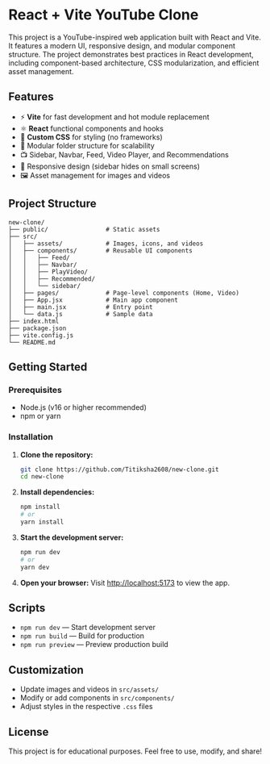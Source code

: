 # React + Vite YouTube Clone

This project is a YouTube-inspired web application built with React and Vite. It features a modern UI, responsive design, and modular component structure. The project demonstrates best practices in React development, including component-based architecture, CSS modularization, and efficient asset management.

## Features

- ⚡️ **Vite** for fast development and hot module replacement
- ⚛️ **React** functional components and hooks
- 🎨 **Custom CSS** for styling (no frameworks)
- 📁 Modular folder structure for scalability
- 📺 Sidebar, Navbar, Feed, Video Player, and Recommendations
- 📱 Responsive design (sidebar hides on small screens)
- 🖼️ Asset management for images and videos

## Project Structure

```
new-clone/
├── public/                # Static assets
├── src/
│   ├── assets/            # Images, icons, and videos
│   ├── components/        # Reusable UI components
│   │   ├── Feed/
│   │   ├── Navbar/
│   │   ├── PlayVideo/
│   │   ├── Recommended/
│   │   └── sidebar/
│   ├── pages/             # Page-level components (Home, Video)
│   ├── App.jsx            # Main app component
│   ├── main.jsx           # Entry point
│   └── data.js            # Sample data
├── index.html
├── package.json
├── vite.config.js
└── README.md
```

## Getting Started

### Prerequisites

- Node.js (v16 or higher recommended)
- npm or yarn

### Installation

1. **Clone the repository:**
   ```bash
   git clone https://github.com/Titiksha2608/new-clone.git
   cd new-clone
   ```

2. **Install dependencies:**
   ```bash
   npm install
   # or
   yarn install
   ```

3. **Start the development server:**
   ```bash
   npm run dev
   # or
   yarn dev
   ```

4. **Open your browser:**
   Visit [http://localhost:5173](http://localhost:5173) to view the app.

## Scripts

- `npm run dev` — Start development server
- `npm run build` — Build for production
- `npm run preview` — Preview production build

## Customization

- Update images and videos in `src/assets/`
- Modify or add components in `src/components/`
- Adjust styles in the respective `.css` files

## License

This project is for educational purposes. Feel free to use, modify, and share!
